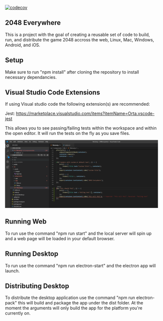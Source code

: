 [![codecov](https://codecov.io/gh/mflow1/2048everywhere/branch/master/graph/badge.svg)](https://codecov.io/gh/mflow1/2048everywhere)

## 2048 Everywhere
This is a project with the goal of creating a reusable set of code to build, run, and distribute the game 2048 accross the web, Linux, Mac, Windows, Android, and iOS.

## Setup
Make sure to run "npm install" after cloning the repository to install necessary dependancies.

## Visual Studio Code Extensions
If using Visual studio code the following extension(s) are recommended:

Jest: https://marketplace.visualstudio.com/items?itemName=Orta.vscode-jest

This allows you to see passing/failing tests within the workspace and within the open editor. It will run the tests on the fly as you save files.

![](readme_images/JestExample.PNG)

## Running Web
To run use the command "npm run start" and the local server will spin up and a web page will be loaded in your default browser.

## Running Desktop
To run use the command "npm run electron-start" and the electron app will launch.

## Distributing Desktop
To distribute the desktop application use the command "npm run electron-pack" this will build and package the app under the dist folder. At the moment the arguments will only build the app for the platform you're currently on.
